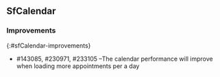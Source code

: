 ## SfCalendar

### Improvements
{:#sfCalendar-improvements}

* \#143085, \#230971, \#233105 –The calendar performance will improve when loading more appointments per a day 


